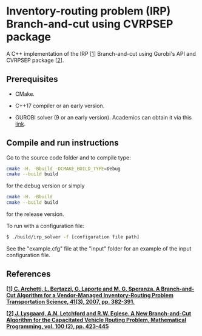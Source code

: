 # Inventory-routing problem (IRP) Branch-and-cut using CVRPSEP package

A C++ implementation of the IRP [[1](#references)] Branch-and-cut using Gurobi's API and CVRPSEP package [[2](#references)].

## Prerequisites

* CMake.

* C++17 compiler or an early version.

* GUROBI solver (9 or an early version). Academics can obtain it via this [link](https://www.gurobi.com/downloads/gurobi-optimizer-eula/#Reg "Gurobi's register page").

## Compile and run instructions

Go to the source code folder and to compile type:

```sh
cmake -H. -Bbuild -DCMAKE_BUILD_TYPE=Debug
cmake --build build
```

for the debug version or simply

```sh
cmake -H. -Bbuild
cmake --build build
```

for the release version.

To run with a configuration file:

```sh
$ ./build/irp_solver -f [configuration file path]
```

See the "example.cfg" file at the "input" folder for an example of the input configuration file.

## References

**[\[1\] C. Archetti, L. Bertazzi, G. Laporte and M. G. Speranza. A Branch-and-Cut Algorithm for a Vendor-Managed Inventory-Routing Problem Transportation Science, 41(3), 2007, pp. 382-391.](https://pubsonline.informs.org/doi/10.1287/trsc.1060.0188)**

**[\[2\] J. Lysgaard, A.N. Letchford and R.W. Eglese. A New Branch-and-Cut Algorithm for the Capacitated Vehicle Routing Problem, Mathematical Programming, vol. 100 (2), pp. 423-445](https://pubsonline.informs.org/doi/10.1287/trsc.1060.0188)**